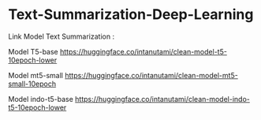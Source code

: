 # Text-Summarization-Deep-Learning

Link Model Text Summarization :

Model T5-base
https://huggingface.co/intanutami/clean-model-t5-10epoch-lower

Model mt5-small
https://huggingface.co/intanutami/clean-model-mt5-small-10epoch

Model indo-t5-base
https://huggingface.co/intanutami/clean-model-indo-t5-10epoch-lower
